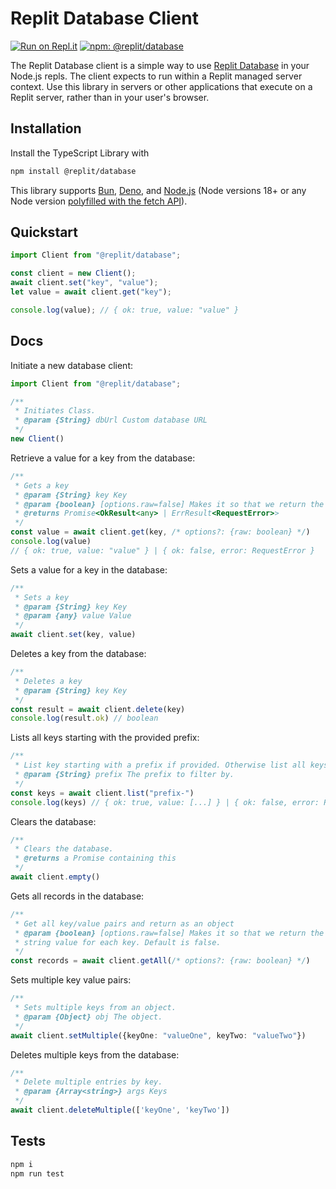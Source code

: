 # Replit Database Client
[![Run on Repl.it](https://img.shields.io/badge/run-on_Replit-f26208?logo=replit)](https://replit.com/github/replit/database-node) [![npm: @replit/database](https://img.shields.io/npm/v/%40replit%2Fdatabase)](https://www.npmjs.com/package/@replit/database)

The Replit Database client is a simple way to use [Replit Database](https://docs.replit.com/hosting/databases/replit-database) in your Node.js repls. The client expects to run within a Replit managed server context. Use this library in servers or other applications that execute on a Replit server, rather than in your user's browser.

## Installation
Install the TypeScript Library with
```sh
npm install @replit/database
```

This library supports [Bun](https://replit.com/@replit/Bun?v=1), [Deno](https://replit.com/@replit/Deno?v=1), and [Node.js](https://replit.com/@replit/Nodejs?v=1) (Node versions 18+ or any Node version [polyfilled with the fetch API](https://github.com/node-fetch/node-fetch#providing-global-access)).


## Quickstart
```typescript
import Client from "@replit/database";

const client = new Client();
await client.set("key", "value");
let value = await client.get("key");

console.log(value); // { ok: true, value: "value" }

```

## Docs

Initiate a new database client:
```typescript
import Client from "@replit/database";

/**
 * Initiates Class.
 * @param {String} dbUrl Custom database URL
 */
new Client()
```

Retrieve a value for a key from the database:
```typescript
/**
 * Gets a key
 * @param {String} key Key
 * @param {boolean} [options.raw=false] Makes it so that we return the raw string value. Default is false.
 * @returns Promise<OkResult<any> | ErrResult<RequestError>>
 */
const value = await client.get(key, /* options?: {raw: boolean} */)
console.log(value)
// { ok: true, value: "value" } | { ok: false, error: RequestError }
```

Sets a value for a key in the database:
```typescript
/**
 * Sets a key
 * @param {String} key Key
 * @param {any} value Value
 */
await client.set(key, value)
```

Deletes a key from the database:
```typescript
/**
 * Deletes a key
 * @param {String} key Key
 */
const result = await client.delete(key)
console.log(result.ok) // boolean
```

Lists all keys starting with the provided prefix:
```typescript
/**
 * List key starting with a prefix if provided. Otherwise list all keys.
 * @param {String} prefix The prefix to filter by.
 */
const keys = await client.list("prefix-")
console.log(keys) // { ok: true, value: [...] } | { ok: false, error: RequestError }
```

Clears the database:
```typescript
/**
 * Clears the database.
 * @returns a Promise containing this
 */
await client.empty()
```

Gets all records in the database:
```typescript
/**
 * Get all key/value pairs and return as an object
 * @param {boolean} [options.raw=false] Makes it so that we return the raw
 * string value for each key. Default is false.
 */
const records = await client.getAll(/* options?: {raw: boolean} */)
```

Sets multiple key value pairs:
```typescript
/**
 * Sets multiple keys from an object.
 * @param {Object} obj The object.
 */
await client.setMultiple({keyOne: "valueOne", keyTwo: "valueTwo"})
```

Deletes multiple keys from the database:
```typescript
/**
 * Delete multiple entries by key.
 * @param {Array<string>} args Keys
 */
await client.deleteMultiple(['keyOne', 'keyTwo'])
```


## Tests
```sh
npm i
npm run test
```
